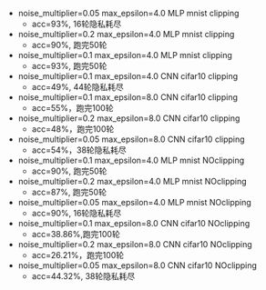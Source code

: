 - noise_multiplier=0.05 max_epsilon=4.0 MLP mnist clipping 
  - acc=93%, 16轮隐私耗尽
- noise_multiplier=0.2 max_epsilon=4.0 MLP mnist clipping 
  - acc=90%, 跑完50轮
- noise_multiplier=0.1 max_epsilon=4.0 MLP mnist clipping 
  - acc=93%, 跑完50轮
- noise_multiplier=0.1 max_epsilon=4.0 CNN cifar10 clipping 
  - acc=49%, 44轮隐私耗尽
- noise_multiplier=0.1 max_epsilon=8.0 CNN cifar10 clipping 
  - acc=55%，跑完100轮
- noise_multiplier=0.2 max_epsilon=8.0 CNN cifar10 clipping 
  - acc=48%，跑完100轮
- noise_multiplier=0.05 max_epsilon=8.0 CNN cifar10 clipping
  - acc=54%，38轮隐私耗尽
- noise_multiplier=0.1 max_epsilon=4.0 MLP mnist NOclipping
  - acc=90%, 跑完50轮
- noise_multiplier=0.2 max_epsilon=4.0 MLP mnist NOclipping
  - acc=87%, 跑完50轮
- noise_multiplier=0.05 max_epsilon=4.0 MLP mnist NOclipping
  - acc=90%, 16轮隐私耗尽
- noise_multiplier=0.1 max_epsilon=8.0 CNN cifar10 NOclipping
  - acc=38.86%,跑完100轮
- noise_multiplier=0.2 max_epsilon=8.0 CNN cifar10 NOclipping
  - acc=26.21%，跑完100轮
- noise_multiplier=0.05 max_epsilon=8.0 CNN cifar10 NOclipping
  - acc=44.32%, 38轮隐私耗尽